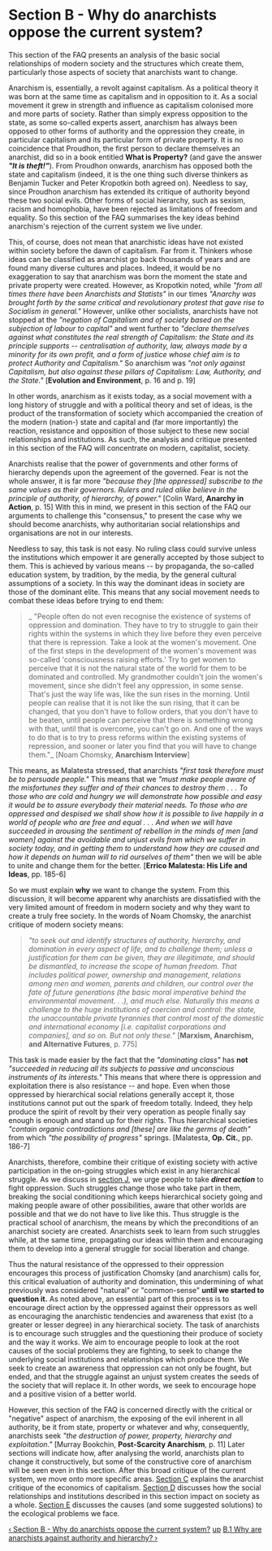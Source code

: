 # Section B - Why do anarchists oppose the current system?

This section of the FAQ presents an analysis of the basic social relationships
of modern society and the structures which create them, particularly those
aspects of society that anarchists want to change.

Anarchism is, essentially, a revolt against capitalism. As a political theory
it was born at the same time as capitalism and in opposition to it. As a
social movement it grew in strength and influence as capitalism colonised more
and more parts of society. Rather than simply express opposition to the state,
as some so-called experts assert, anarchism has always been opposed to other
forms of authority and the oppression they create, in particular capitalism
and its particular form of private property. It is no coincidence that
Proudhon, the first person to declare themselves an anarchist, did so in a
book entitled **What is Property?** (and gave the answer _**"It is
theft!"**_). From Proudhon onwards, anarchism has opposed both the state and
capitalism (indeed, it is the one thing such diverse thinkers as Benjamin
Tucker and Peter Kropotkin both agreed on). Needless to say, since Proudhon
anarchism has extended its critique of authority beyond these two social
evils. Other forms of social hierarchy, such as sexism, racism and homophobia,
have been rejected as limitations of freedom and equality. So this section of
the FAQ summarises the key ideas behind anarchism's rejection of the current
system we live under.

This, of course, does not mean that anarchistic ideas have not existed within
society before the dawn of capitalism. Far from it. Thinkers whose ideas can
be classified as anarchist go back thousands of years and are found many
diverse cultures and places. Indeed, it would be no exaggeration to say that
anarchism was born the moment the state and private property were created.
However, as Kropotkin noted, while _"from all times there have been Anarchists
and Statists"_ in our times _"Anarchy was brought forth by the same critical
and revolutionary protest that gave rise to Socialism in general."_ However,
unlike other socialists, anarchists have not stopped at the _"negation of
Capitalism and of society based on the subjection of labour to capital"_ and
went further to _"declare themselves against what constitutes the real
strength of Capitalism: the State and its principle supports -- centralisation
of authority, law, always made by a minority for its own profit, and a form of
justice whose chief aim is to protect Authority and Capitalism."_ So anarchism
was _"not only against Capitalism, but also against these pillars of
Capitalism: Law, Authority, and the State."_ [**Evolution and Environment**,
p. 16 and p. 19]

In other words, anarchism as it exists today, as a social movement with a long
history of struggle and with a political theory and set of ideas, is the
product of the transformation of society which accompanied the creation of the
modern (nation-) state and capital and (far more importantly) the reaction,
resistance and opposition of those subject to these new social relationships
and institutions. As such, the analysis and critique presented in this section
of the FAQ will concentrate on modern, capitalist, society.

Anarchists realise that the power of governments and other forms of hierarchy
depends upon the agreement of the governed. Fear is not the whole answer, it
is far more _"because they [the oppressed] subscribe to the same values as
their governors. Rulers and ruled alike believe in the principle of authority,
of hierarchy, of power."_ [Colin Ward, **Anarchy in Action**, p. 15] With this
in mind, we present in this section of the FAQ our arguments to challenge this
"consensus," to present the case why we should become anarchists, why
authoritarian social relationships and organisations are not in our interests.

Needless to say, this task is not easy. No ruling class could survive unless
the institutions which empower it are generally accepted by those subject to
them. This is achieved by various means -- by propaganda, the so-called
education system, by tradition, by the media, by the general cultural
assumptions of a society. In this way the dominant ideas in society are those
of the dominant elite. This means that any social movement needs to combat
these ideas before trying to end them:

> _ "People often do not even recognise the existence of systems of oppression
and domination. They have to try to struggle to gain their rights within the
systems in which they live before they even perceive that there is repression.
Take a look at the women's movement. One of the first steps in the development
of the women's movement was so-called 'consciousness raising efforts.' Try to
get women to perceive that it is not the natural state of the world for them
to be dominated and controlled. My grandmother couldn't join the women's
movement, since she didn't feel any oppression, in some sense. That's just the
way life was, like the sun rises in the morning. Until people can realise that
it is not like the sun rising, that it can be changed, that you don't have to
follow orders, that you don't have to be beaten, until people can perceive
that there is something wrong with that, until that is overcome, you can't go
on. And one of the ways to do that is to try to press reforms within the
existing systems of repression, and sooner or later you find that you will
have to change them."_ [Noam Chomsky, **Anarchism Interview**]

This means, as Malatesta stressed, that anarchists _"first task therefore must
be to persuade people."_ This means that we _"must make people aware of the
misfortunes they suffer and of their chances to destroy them . . . To those
who are cold and hungry we will demonstrate how possible and easy it would be
to assure everybody their material needs. To those who are oppressed and
despised we shall show how it is possible to live happily in a world of people
who are free and equal . . . And when we will have succeeded in arousing the
sentiment of rebellion in the minds of men [and women] against the avoidable
and unjust evils from which we suffer in society today, and in getting them to
understand how they are caused and how it depends on human will to rid
ourselves of them"_ then we will be able to unite and change them for the
better. [**Errico Malatesta: His Life and Ideas**, pp. 185-6]

So we must explain **why** we want to change the system. From this discussion,
it will become apparent why anarchists are dissatisfied with the very limited
amount of freedom in modern society and why they want to create a truly free
society. In the words of Noam Chomsky, the anarchist critique of modern
society means:

> _"to seek out and identify structures of authority, hierarchy, and
domination in every aspect of life, and to challenge them; unless a
justification for them can be given, they are illegitimate, and should be
dismantled, to increase the scope of human freedom. That includes political
power, ownership and management, relations among men and women, parents and
children, our control over the fate of future generations (the basic moral
imperative behind the environmental movement. . .), and much else. Naturally
this means a challenge to the huge institutions of coercion and control: the
state, the unaccountable private tyrannies that control most of the domestic
and international economy [i.e. capitalist corporations and companies], and so
on. But not only these."_ [**Marxism, Anarchism, and Alternative Futures**, p.
775]

This task is made easier by the fact that the _"dominating class"_ has **not**
_"succeeded in reducing all its subjects to passive and unconscious
instruments of its interests."_ This means that where there is oppression and
exploitation there is also resistance -- and hope. Even when those oppressed
by hierarchical social relations generally accept it, those institutions
cannot put out the spark of freedom totally. Indeed, they help produce the
spirit of revolt by their very operation as people finally say enough is
enough and stand up for their rights. Thus hierarchical societies _"contain
organic contradictions and [these] are like the germs of death"_ from which
_"the possibility of progress"_ springs. [Malatesta, **Op. Cit.**, pp. 186-7]

Anarchists, therefore, combine their critique of existing society with active
participation in the on-going struggles which exist in any hierarchical
struggle. As we discuss in [section J](secJcon.html), we urge people to take
_**direct action**_ to fight oppression. Such struggles change those who take
part in them, breaking the social conditioning which keeps hierarchical
society going and making people aware of other possibilities, aware that other
worlds are possible and that we do not have to live like this. Thus struggle
is the practical school of anarchism, the means by which the preconditions of
an anarchist society are created. Anarchists seek to learn from such struggles
while, at the same time, propagating our ideas within them and encouraging
them to develop into a general struggle for social liberation and change.

Thus the natural resistance of the oppressed to their oppression encourages
this process of justification Chomsky (and anarchism) calls for, this critical
evaluation of authority and domination, this undermining of what previously
was considered "natural" or "common-sense" **until we started to question
it.** As noted above, an essential part of this process is to encourage direct
action by the oppressed against their oppressors as well as encouraging the
anarchistic tendencies and awareness that exist (to a greater or lesser
degree) in any hierarchical society. The task of anarchists is to encourage
such struggles and the questioning their produce of society and the way it
works. We aim to encourage people to look at the root causes of the social
problems they are fighting, to seek to change the underlying social
institutions and relationships which produce them. We seek to create an
awareness that oppression can not only be fought, but ended, and that the
struggle against an unjust system creates the seeds of the society that will
replace it. In other words, we seek to encourage hope and a positive vision of
a better world.

However, this section of the FAQ is concerned directly with the critical or
"negative" aspect of anarchism, the exposing of the evil inherent in all
authority, be it from state, property or whatever and why, consequently,
anarchists seek _"the destruction of power, property, hierarchy and
exploitation."_ [Murray Bookchin, **Post-Scarcity Anarchism**, p. 11] Later
sections will indicate how, after analysing the world, anarchists plan to
change it constructively, but some of the constructive core of anarchism will
be seen even in this section. After this broad critique of the current system,
we move onto more specific areas. [Section C](secCcon.html) explains the
anarchist critique of the economics of capitalism. [Section D](secDcon.html)
discusses how the social relationships and institutions described in this
section impact on society as a whole. [Section E](secEcon.html) discusses the
causes (and some suggested solutions) to the ecological problems we face.

[‹ Section B - Why do anarchists oppose the current
system?](/afaq/secBcon.html "Go to previous page" ) [up](/afaq/secBcon.html
"Go to parent page" ) [B.1 Why are anarchists against authority and hierarchy?
›](/afaq/secB1.html "Go to next page" )

